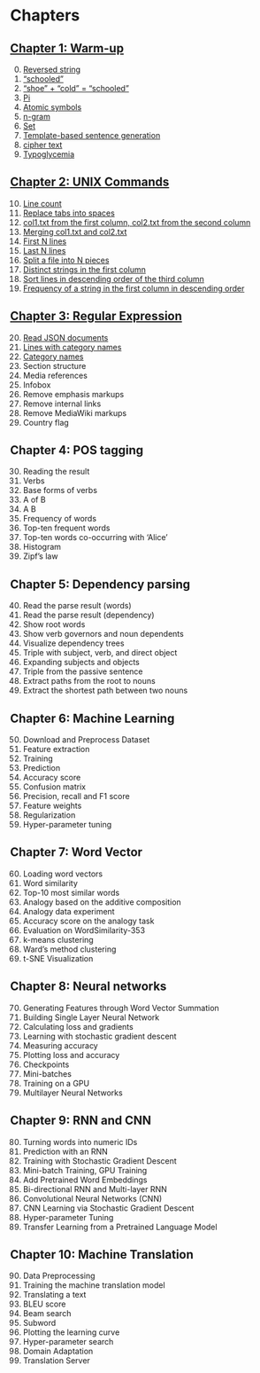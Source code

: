 # Chapters

## [Chapter 1: Warm-up](./01)

0. [Reversed string](./01/ex00.ts)
1. [“schooled”](./01/ex01.ts)
2. [“shoe” + “cold” = “schooled”](./01/ex02.ts)
3. [Pi](./01/ex03.ts)
4. [Atomic symbols](./01/ex04.ts)
5. [n-gram](./01/ex05.ts)
6. [Set](./01/ex06.ts)
7. [Template-based sentence generation](./01/ex07.ts)
8. [cipher text](./01/ex08.ts)
9. [Typoglycemia](./01/ex09.ts)

## [Chapter 2: UNIX Commands](./02)

10. [Line count](./02/ex10.ts)
11. [Replace tabs into spaces](./02/ex11.ts)
12. [col1.txt from the first column, col2.txt from the second column](./02/ex12.ts)
13. [Merging col1.txt and col2.txt](./02/ex13.ts)
14. [First N lines](./02/ex14.ts)
15. [Last N lines](./02/ex15.ts)
16. [Split a file into N pieces](./02/ex16.ts)
17. [Distinct strings in the first column](./02/ex17.ts)
18. [Sort lines in descending order of the third column](./02/ex18.ts)
19. [Frequency of a string in the first column in descending order](./02/ex19.ts)

## [Chapter 3: Regular Expression](./03)

20. [Read JSON documents](./03/ex20.ts)
21. [Lines with category names](./03/ex21.ts)
22. [Category names](./03/ex22.ts)
23. Section structure
24. Media references
25. Infobox
26. Remove emphasis markups
27. Remove internal links
28. Remove MediaWiki markups
29. Country flag

## Chapter 4: POS tagging

30. Reading the result
31. Verbs
32. Base forms of verbs
33. A of B
34. A B
35. Frequency of words
36. Top-ten frequent words
37. Top-ten words co-occurring with ‘Alice’
38. Histogram
39. Zipf’s law

## Chapter 5: Dependency parsing

40. Read the parse result (words)
41. Read the parse result (dependency)
42. Show root words
43. Show verb governors and noun dependents
44. Visualize dependency trees
45. Triple with subject, verb, and direct object
46. Expanding subjects and objects
47. Triple from the passive sentence
48. Extract paths from the root to nouns
49. Extract the shortest path between two nouns

## Chapter 6: Machine Learning

50. Download and Preprocess Dataset
51. Feature extraction
52. Training
53. Prediction
54. Accuracy score
55. Confusion matrix
56. Precision, recall and F1 score
57. Feature weights
58. Regularization
59. Hyper-parameter tuning

## Chapter 7: Word Vector

60. Loading word vectors
61. Word similarity
62. Top-10 most similar words
63. Analogy based on the additive composition
64. Analogy data experiment
65. Accuracy score on the analogy task
66. Evaluation on WordSimilarity-353
67. k-means clustering
68. Ward’s method clustering
69. t-SNE Visualization

## Chapter 8: Neural networks

70. Generating Features through Word Vector Summation
71. Building Single Layer Neural Network
72. Calculating loss and gradients
73. Learning with stochastic gradient descent
74. Measuring accuracy
75. Plotting loss and accuracy
76. Checkpoints
77. Mini-batches
78. Training on a GPU
79. Multilayer Neural Networks

## Chapter 9: RNN and CNN

80. Turning words into numeric IDs
81. Prediction with an RNN
82. Training with Stochastic Gradient Descent
83. Mini-batch Training, GPU Training
84. Add Pretrained Word Embeddings
85. Bi-directional RNN and Multi-layer RNN
86. Convolutional Neural Networks (CNN)
87. CNN Learning via Stochastic Gradient Descent
88. Hyper-parameter Tuning
89. Transfer Learning from a Pretrained Language Model

## Chapter 10: Machine Translation

90. Data Preprocessing
91. Training the machine translation model
92. Translating a text
93. BLEU score
94. Beam search
95. Subword
96. Plotting the learning curve
97. Hyper-parameter search
98. Domain Adaptation
99. Translation Server
